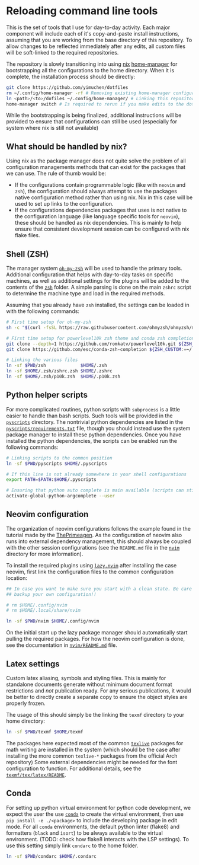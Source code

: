 # Reloading command line tools

This is the set of tools that I use for day-to-day activity. Each major
component will include each of it's copy-and-paste install instructions,
assuming that you are working from the base directory of this repository. To
allow changes to be reflected immediately after any edits, all custom files
will be soft-linked to the required repositories.

The repository is slowly transitioning into using [nix]
[home-manager][homemanager] for bootstrapping all the configurations to the
home directory. When it is complete, the installation process should be
directly:

```bash
git clone https://github.com/yimuchen/dotfiles 
rm ~/.config/home-manager -rf # Removing existing home-manager configuration
ln <path>/<to>/dofiles ~/.config/home-manager/ # Linking this repository to home manager
home-manager switch # Is required to rerun if you make edits to the dotfiles directory
```

While the bootstrapping is being finalized, additional instructions will be
provided to ensure that configurations can still be used (especially for system
where nix is still not available)

## What should be handled by nix?

Using nix as the package manager does not quite solve the problem of all
configuration managements methods that can exist for the packages that we can
use. The rule of thumb would be:

- If the configurations contain programmable logic (like with `neovim` and
  `zsh`), the configuration should always attempt to use the packages native
  configuration method rather than using nix. Nix in this case will be used to
  set up links to the configuration.
- If the configurations dependencies packages that uses is not native to the
  configuration language (like language specific tools for `neovim`), these
  should be handled as nix dependencies. This is mainly to help ensure that
  consistent development session can be configured with nix flake files.

## Shell (ZSH)

The manager system [`oh-my-zsh`][oh-my-zsh] will be used to handle the primary
tools. Additional configuration that helps with day-to-day tasks on specific
machines, as well as additional settings for the plugins will be added to the
contents of the [`zsh`](zsh) folder. A simple parsing is done on the main
`zshrc` script to determine the machine type and load in the required methods.

Assuming that you already have `zsh` installed, the settings can be loaded in
with the following commands:

```bash
# First time setup for oh-my-zsh
sh -c "$(curl -fsSL https://raw.githubusercontent.com/ohmyzsh/ohmyzsh/master/tools/install.sh)"

# First time setup for powerlevel10k zsh theme and conda zsh completion
git clone --depth=1 https://github.com/romkatv/powerlevel10k.git ${ZSH_CUSTOM:-$HOME/.oh-my-zsh/custom}/themes/powerlevel10k
git clone https://github.com/esc/conda-zsh-completion ${ZSH_CUSTOM:=~/.oh-my-zsh/custom}/plugins/conda-zsh-completion

# Linking the various files
ln -sf $PWD/zsh             $HOME/.zsh
ln -sf $HOME/.zsh/zshrc.zsh $HOME/.zshrc
ln -sf $HOME/.zsh/p10k.zsh  $HOME/.p10k.zsh
```

## Python helper scripts

For more complicated routines, python scripts with `subprocess` is a little
easier to handle than bash scripts. Such tools will be provided in the
[`pyscripts`](pyscripts) directory. The nontrivial python dependencies are
listed in the [`pyscripts/requirements.txt`](pyscripts) file, though you should
instead use the system package manager to install these python dependencies.
Once you have installed the python dependencies, the scripts can be enabled run
the following commands:

```bash
# Linking scripts to the common position
ln -sf $PWD/pyscripts $HOME/.pyscripts

# If this line is not already somewhere in your shell configurations
export PATH=$PATH:$HOME/.pyscripts

# Ensuring that python auto complete is main available (scripts can still be used is not done)
activate-global-python-argcomplete --user
```

## Neovim configuration

The organization of neovim configurations follows the example found in the
tutorial made by the [ThePrimeagen][primetut]. As the configuration of neovim
also runs into external dependency management, this should always be coupled
with the other session configurations (see the `README.md` file in the
[`nvim`](nvim) directory for more information).

To install the required plugins using [`lazy.nvim`][lazy.nvim] after installing
the case neovim, first link the configuration files to the common configuration
location:

```bash
## In case you want to make sure you start with a clean state. Be care that you
## backup your own configuration!!

# rm $HOME/.config/nvim
# rm $HOME/.local/share/nvim

ln -sf $PWD/nvim $HOME/.config/nvim
```

On the initial start up the lazy package manager should automatically start
pulling the required packages. For how the neovim configuration is done, see
the documentation in [`nvim/README.md`](nvim) file.

## Latex settings

Custom latex aliasing, symbols and styling files. This is mainly for standalone
documents generate without minimum document format restrictions and _not_
publication ready. For any serious publications, it would be better to directly
create a separate copy to ensure the object styles are properly frozen.

The usage of this should simply be the linking the `texmf` directory to your
home directory:

```bash
ln -sf $PWD/texmf $HOME/texmf
```

The packages here expected most of the common [`texlive`][texlive] packages for
math writing are installed in the system (which should be the case after
installing the more common `texlive-*` packages from the official Arch
repository) Some external dependencies might be needed for the font
configuration to function. For additional details, see the
[`texmf/tex/latex/README`](texmf/tex/latex).

## Conda

For setting up python virtual environment for python code development, we
expect the user the use [`conda`][conda] to create the virtual environment,
then use `pip install -e ./<package>` to include the developing package in edit
mode. For all `conda` environments, the default python linter (flake8) and
formatters (`black` and `isort`) to be always available to the virtual environment.
(TODO: check how flake8 interacts with the LSP settings). To use this setting
simply link `condarc` to the home folder.

```bash
ln -sf $PWD/condarc $HOME/.condarc
```

[conda]: https://docs.conda.io/en/latest/
[homemanager]: https://nix-community.github.io/home-manager/
[lazy.nvim]: https://github.com/folke/lazy.nvim
[mason]: https://github.com/williamboman/mason.nvim
[nix]: https://nixos.org/
[oh-my-zsh]: https://github.com/ohmyzsh/ohmyzsh/tree/master
[primetut]: https://www.youtube.com/watch?v=w7i4amO_zaE
[texlive]: https://www.tug.org/texlive/
